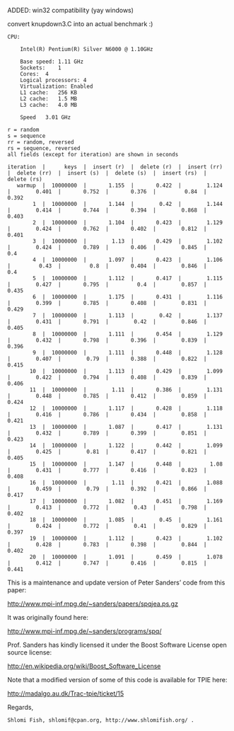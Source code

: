 ADDED:
win32 compatibility (yay windows)

convert knupdown3.C into an actual benchmark :)


```
CPU:

	Intel(R) Pentium(R) Silver N6000 @ 1.10GHz

	Base speed:	1.11 GHz
	Sockets:	1
	Cores:	4
	Logical processors:	4
	Virtualization:	Enabled
	L1 cache:	256 KB
	L2 cache:	1.5 MB
	L3 cache:	4.0 MB

	Speed	3.01 GHz
```
```
r = random
s = sequence
rr = random, reversed
rs = sequence, reversed
all fields (except for iteration) are shown in seconds

iteration  |      keys  |  insert (r)  |  delete (r)  |  insert (rr)  |  delete (rr)  |  insert (s)  |  delete (s)  |  insert (rs)  |  delete (rs)
   warmup  |  10000000  |       1.155  |       0.422  |        1.124  |        0.401  |       0.752  |       0.376  |         0.84  |        0.392
        1  |  10000000  |       1.144  |        0.42  |        1.144  |        0.414  |       0.744  |       0.394  |        0.868  |        0.403
        2  |  10000000  |       1.104  |       0.423  |        1.129  |        0.424  |       0.762  |       0.402  |        0.812  |        0.401
        3  |  10000000  |        1.13  |       0.429  |        1.102  |        0.424  |       0.789  |       0.406  |        0.845  |          0.4
        4  |  10000000  |       1.097  |       0.423  |        1.106  |         0.43  |         0.8  |       0.404  |        0.846  |          0.4
        5  |  10000000  |       1.112  |       0.417  |        1.115  |        0.427  |       0.795  |         0.4  |        0.857  |        0.435
        6  |  10000000  |       1.175  |       0.431  |        1.116  |        0.399  |       0.785  |       0.408  |        0.831  |        0.429
        7  |  10000000  |       1.113  |        0.42  |        1.137  |        0.431  |       0.791  |        0.42  |        0.846  |        0.405
        8  |  10000000  |       1.111  |       0.454  |        1.129  |        0.432  |       0.798  |       0.396  |        0.839  |        0.396
        9  |  10000000  |       1.111  |       0.448  |        1.128  |        0.407  |        0.79  |       0.388  |        0.822  |        0.415
       10  |  10000000  |       1.113  |       0.429  |        1.099  |        0.422  |       0.794  |       0.408  |        0.839  |        0.406
       11  |  10000000  |        1.11  |       0.386  |        1.131  |        0.448  |       0.785  |       0.412  |        0.859  |        0.424
       12  |  10000000  |       1.117  |       0.428  |        1.118  |        0.416  |       0.786  |       0.434  |        0.858  |        0.421
       13  |  10000000  |       1.087  |       0.417  |        1.131  |        0.432  |       0.789  |       0.399  |        0.851  |        0.423
       14  |  10000000  |       1.122  |       0.442  |        1.099  |        0.425  |        0.81  |       0.417  |        0.821  |        0.405
       15  |  10000000  |       1.147  |       0.448  |         1.08  |        0.431  |       0.777  |       0.416  |        0.823  |        0.408
       16  |  10000000  |        1.11  |       0.421  |        1.088  |        0.459  |        0.79  |       0.392  |        0.866  |        0.417
       17  |  10000000  |       1.082  |       0.451  |        1.169  |        0.413  |       0.772  |        0.43  |        0.798  |        0.402
       18  |  10000000  |       1.085  |        0.45  |        1.161  |        0.424  |       0.772  |        0.41  |        0.829  |        0.397
       19  |  10000000  |       1.112  |       0.423  |        1.102  |        0.428  |       0.783  |       0.398  |        0.844  |        0.402
       20  |  10000000  |       1.091  |       0.459  |        1.078  |        0.412  |       0.747  |       0.416  |        0.815  |        0.441
```

This is a maintenance and update version of Peter Sanders’ code from this
paper:

http://www.mpi-inf.mpg.de/~sanders/papers/spqjea.ps.gz

It was originally found here:

http://www.mpi-inf.mpg.de/~sanders/programs/spq/

Prof. Sanders has kindly licensed it under the Boost Software License
open source license:

http://en.wikipedia.org/wiki/Boost_Software_License

Note that a modified version of some of this code is available for TPIE
here:

http://madalgo.au.dk/Trac-tpie/ticket/15

Regards,

    Shlomi Fish, shlomif@cpan.org, http://www.shlomifish.org/ .
